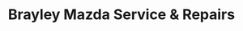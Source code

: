 ---
title: "Brayley Mazda Service & Repairs"
url: /grays/brayley-mazda-service-and-repairs/
shop: car repair
---